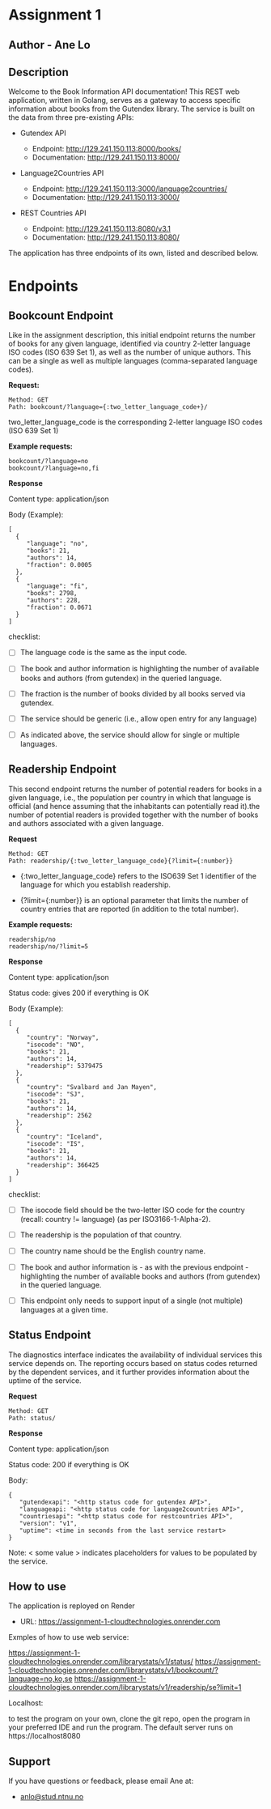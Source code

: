 # Assignment 1



## Author - Ane Lo



## Description

Welcome to the Book Information API documentation! This REST web application, written in Golang, serves as a gateway to access specific information about books from the Gutendex library. The service is built on the data from three pre-existing APIs:


- Gutendex API
    - Endpoint: http://129.241.150.113:8000/books/
    - Documentation: http://129.241.150.113:8000/


- Language2Countries API
    - Endpoint: http://129.241.150.113:3000/language2countries/
    - Documentation: http://129.241.150.113:3000/


- REST Countries API
    - Endpoint: http://129.241.150.113:8080/v3.1
    - Documentation: http://129.241.150.113:8080/


The application has three endpoints of its own, listed and described below.


# Endpoints



## Bookcount Endpoint

Like in the assignment description, this initial endpoint returns the number of books for any given language, identified via country 2-letter language ISO codes (ISO 639 Set 1), as well as the number of unique authors. This can be a single as well as multiple languages (comma-separated language codes).


**Request:**

```
Method: GET
Path: bookcount/?language={:two_letter_language_code+}/
```



two_letter_language_code is the corresponding 2-letter language ISO codes (ISO 639 Set 1)


**Example requests:**

```
bookcount/?language=no
bookcount/?language=no,fi
```



**Response**

Content type: application/json

Body (Example):

```
[
  {
     "language": "no",
     "books": 21,
     "authors": 14,
     "fraction": 0.0005
  },
  {
     "language": "fi",
     "books": 2798,
     "authors": 228,
     "fraction": 0.0671
  }
]
```



checklist:

- [ ] The language code is the same as the input code.
- [ ] The book and author information is highlighting the number of available books and authors (from gutendex) in the queried language.
- [ ] The fraction is the number of books divided by all books served via gutendex.
- [ ] The service should be generic (i.e., allow open entry for any language)
- [ ] As indicated above, the service should allow for single or multiple languages.



## Readership Endpoint

This second endpoint returns the number of potential readers for books in a given language, i.e., the population per country in which that language is official (and hence assuming that the inhabitants can potentially read it).the number of potential readers is provided together with the number of books and authors associated with a given language. 

**Request**

```
Method: GET
Path: readership/{:two_letter_language_code}{?limit={:number}}
```


- {:two_letter_language_code} refers to the ISO639 Set 1 identifier of the language for which you establish readership.

- {?limit={:number}} is an optional parameter that limits the number of country entries that are reported (in addition to the total number).

**Example requests:**

```
readership/no
readership/no/?limit=5
```


**Response**

Content type: application/json

Status code: gives 200 if everything is OK


Body (Example):

```
[ 
  {
     "country": "Norway",
     "isocode": "NO",
     "books": 21,
     "authors": 14,
     "readership": 5379475
  },
  {
     "country": "Svalbard and Jan Mayen",
     "isocode": "SJ",
     "books": 21,
     "authors": 14,
     "readership": 2562
  },
  {
     "country": "Iceland",
     "isocode": "IS",
     "books": 21,
     "authors": 14,
     "readership": 366425
  }
]
```


checklist:

- [ ] The isocode field should be the two-letter ISO code for the country (recall: country != language) (as per ISO3166-1-Alpha-2).
- [ ] The readership is the population of that country.
- [ ] The country name should be the English country name.
- [ ] The book and author information is - as with the previous endpoint - highlighting the number of available books and authors (from gutendex) in the queried language.
- [ ] This endpoint only needs to support input of a single (not multiple) languages at a given time.



## Status Endpoint
The diagnostics interface indicates the availability of individual services this service depends on. The reporting occurs based on status codes returned by the dependent services, and it further provides information about the uptime of the service.

**Request**

```
Method: GET
Path: status/
```


**Response**

Content type: application/json

Status code: 200 if everything is OK

Body:

```
{
   "gutendexapi": "<http status code for gutendex API>",
   "languageapi: "<http status code for language2countries API>", 
   "countriesapi": "<http status code for restcountries API>",
   "version": "v1",
   "uptime": <time in seconds from the last service restart>
}
```

Note: < some value > indicates placeholders for values to be populated by the service.



## How to use


The application is reployed on Render 
- URL: https://assignment-1-cloudtechnologies.onrender.com

Exmples of how to use web service:

https://assignment-1-cloudtechnologies.onrender.com/librarystats/v1/status/
https://assignment-1-cloudtechnologies.onrender.com/librarystats/v1/bookcount/?language=no,ko,se
https://assignment-1-cloudtechnologies.onrender.com/librarystats/v1/readership/se?limit=1



Localhost:

to test the program on your own, clone the git repo,
open the program in your preferred IDE and run the program. 
The default server runs on https://localhost8080



## Support
If you have questions or feedback, please email Ane at:
- anlo@stud.ntnu.no

